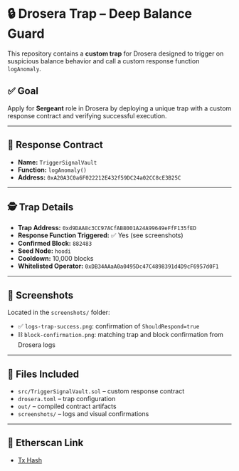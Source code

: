 # 🔒 Drosera Trap – Deep Balance Guard

This repository contains a **custom trap** for Drosera designed to trigger on suspicious balance behavior and call a custom response function `logAnomaly`.

## ✅ Goal

Apply for **Sergeant** role in Drosera by deploying a unique trap with a custom response contract and verifying successful execution.

---

## 🧠 Response Contract

- **Name:** `TriggerSignalVault`
- **Function:** `logAnomaly()`
- **Address:** `0xA20A3C0a6F022212E432f59DC24a02CC8cE3B25C`

---

## 🕵️ Trap Details

- **Trap Address:** `0xd9DAA8c3CC97ACfAB8001A24A99649eFfF135fED`
- **Response Function Triggered:** ✅ Yes (see screenshots)
- **Confirmed Block:** `882483`
- **Seed Node:** `hoodi`
- **Cooldown:** 10,000 blocks
- **Whitelisted Operator:** `0xDB34AAaA0a0495Dc47C4898391d4D9cF6957d0F1`

---

## 📸 Screenshots

Located in the `screenshots/` folder:

- ✅ `logs-trap-success.png`: confirmation of `ShouldRespond=true`
- ⛓ `block-confirmation.png`: matching trap and block confirmation from Drosera logs

---

## 📄 Files Included

- `src/TriggerSignalVault.sol` – custom response contract
- `drosera.toml` – trap configuration
- `out/` – compiled contract artifacts
- `screenshots/` – logs and visual confirmations

---

## 🔗 Etherscan Link

- [Tx Hash](https://hoodi.etherscan.io/tx/0x15079f63427efa6d84d10211aee7252800c2b9ecf50950026727c15ee21314d7)
